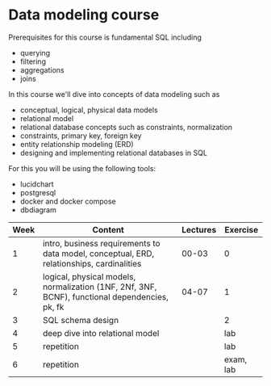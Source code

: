 # Data modeling course

Prerequisites for this course is fundamental SQL including

- querying
- filtering
- aggregations
- joins

In this course we'll dive into concepts of data modeling such as

- conceptual, logical, physical data models
- relational model
- relational database concepts such as constraints, normalization
- constraints, primary key, foreign key
- entity relationship modeling (ERD)
- designing and implementing relational databases in SQL

For this you will be using the following tools:

- lucidchart
- postgresql
- docker and docker compose
- dbdiagram

| **Week** | **Content**                                                                                    | **Lectures** | **Exercise** |
| -------- | ---------------------------------------------------------------------------------------------- | ------------ | ------------ |
| 1        | intro, business requirements to data model, conceptual, ERD, relationships, cardinalities      | 00-03        | 0            |
| 2        | logical, physical models, normalization (1NF, 2Nf, 3NF, BCNF), functional dependencies, pk, fk | 04-07        | 1            |
| 3        | SQL schema design                                                                              |              | 2            |
| 4        | deep dive into relational model                                                                |              | lab          |
| 5        | repetition                                                                                     |              | lab          |
| 6        | repetition                                                                                     |              | exam, lab    |
